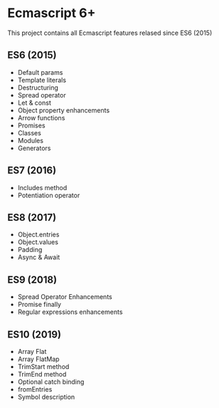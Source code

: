 # Ecmascript 6+

This project contains all Ecmascript features relased since ES6 (2015)


## ES6 (2015)
- Default params
- Template literals
- Destructuring
- Spread operator
- Let & const
- Object property enhancements
- Arrow functions
- Promises
- Classes
- Modules
- Generators

## ES7 (2016)
- Includes method
- Potentiation operator

## ES8 (2017)
- Object.entries
- Object.values
- Padding
- Async & Await


## ES9 (2018)
- Spread Operator Enhancements
- Promise finally
- Regular expressions enhancements

## ES10 (2019)
- Array Flat
- Array FlatMap
- TrimStart method
- TrimEnd method
- Optional catch binding
- fromEntries
- Symbol description
